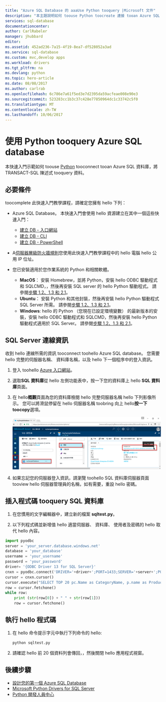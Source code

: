 ```yaml
---
title: "Azure SQL Database 的 aaaUse Python tooquery |Microsoft 文件"
description: "本主題說明如何 toouse Python toocreate 連接 tooan Azure SQL Database 和查詢使用 TRANSACT-SQL 陳述式的程式。"
services: sql-database
documentationcenter: 
author: CarlRabeler
manager: jhubbard
editor: 
ms.assetid: 452ad236-7a15-4f19-8ea7-df528052a3ad
ms.service: sql-database
ms.custom: mvc,develop apps
ms.workload: drivers
ms.tgt_pltfrm: na
ms.devlang: python
ms.topic: hero-article
ms.date: 08/08/2017
ms.author: carlrab
ms.openlocfilehash: 6c786e7a61f5ed3e7d2395da59acfeae008e90e3
ms.sourcegitcommit: 523283cc1b3c37c428e77850964dc1c33742c5f0
ms.translationtype: MT
ms.contentlocale: zh-TW
ms.lasthandoff: 10/06/2017
---
```

# <a name="use-python-tooquery-an-azure-sql-database"></a>使用 Python tooquery Azure SQL database

 本快速入門示範如何 toouse [Python](https://python.org) tooconnect tooan Azure SQL 資料庫，將 TRANSACT-SQL 陳述式 tooquery 資料。

## <a name="prerequisites"></a>必要條件

toocomplete 此快速入門教學課程，請確定您擁有 hello 下列：

- Azure SQL Database。 本快速入門會使用 hello 資源建立在其中一個這些快速入門： 

   - [建立 DB - 入口網站](sql-database-get-started-portal.md)
   - [建立 DB - CLI](sql-database-get-started-cli.md)
   - [建立 DB - PowerShell](sql-database-get-started-powershell.md)

- A[伺服器層級防火牆規則](sql-database-get-started-portal.md#create-a-server-level-firewall-rule)您使用此快速入門教學課程中的 hello 電腦 hello 公用 IP 位址。

- 您已安裝適用於您作業系統的 Python 和相關軟體。

    - **MacOS**： 安裝 Homebrew，並將 Python，安裝 hello ODBC 驅動程式和 SQLCMD，，然後再安裝 SQL server 的 hello Python 驅動程式。 請參閱[步驟 1.2、1.3 和 2.1](https://www.microsoft.com/sql-server/developer-get-started/python/mac/)。
    - **Ubuntu**： 安裝 Python 和其他封裝，然後再安裝 hello Python 驅動程式 SQL Server 所需。 請參閱[步驟 1.2、1.3 和 2.1](https://www.microsoft.com/sql-server/developer-get-started/python/ubuntu/)。
    - **Windows**: hello 的 Python （您現在已設定環境變數） 的最新版本的安裝，安裝 hello ODBC 驅動程式和 SQLCMD，然後再安裝 hello Python 驅動程式適用於 SQL Server。 請參閱[步驟 1.2、1.3 和 2.1](https://www.microsoft.com/sql-server/developer-get-started/python/windows/)。 

## <a name="sql-server-connection-information"></a>SQL Server 連線資訊

收到 hello 連線所需的資訊 tooconnect toohello Azure SQL database。 您需要 hello 完整的伺服器名稱、 資料庫名稱，以及 hello 下一個程序中的登入資訊。

1. 登入 toohello [Azure 入口網站](https://portal.azure.com/)。
2. 選取**SQL 資料庫**從 hello 左側功能表中，按一下您的資料庫上 hello **SQL 資料庫**頁面。 
3. 在 hello**概觀**頁面為您的資料庫檢閱 hello 完整伺服器名稱 hello 下列影像所示。 您可以將滑鼠停留在 hello 伺服器名稱 toobring 向上 hello**按一下 toocopy**選項。  

   ![server-name](./media/sql-database-connect-query-dotnet/server-name.png) 

4. 如果忘記您的伺服器登入資訊，請瀏覽 toohello SQL 資料庫伺服器頁面 tooview hello 伺服器管理員的名稱，如有需要，重設 hello 密碼。     
    
## <a name="insert-code-tooquery-sql-database"></a>插入程式碼 tooquery SQL 資料庫 

1. 在您慣用的文字編輯器中，建立新的檔案 **sqltest.py**。  

2. 以下列程式碼並新增值 hello 適當伺服器、 資料庫、 使用者及密碼的 hello 取代 hello 內容。

```Python
import pyodbc
server = 'your_server.database.windows.net'
database = 'your_database'
username = 'your_username'
password = 'your_password'
driver= '{ODBC Driver 13 for SQL Server}'
cnxn = pyodbc.connect('DRIVER='+driver+';PORT=1433;SERVER='+server+';PORT=1443;DATABASE='+database+';UID='+username+';PWD='+ password)
cursor = cnxn.cursor()
cursor.execute("SELECT TOP 20 pc.Name as CategoryName, p.name as ProductName FROM [SalesLT].[ProductCategory] pc JOIN [SalesLT].[Product] p ON pc.productcategoryid = p.productcategoryid")
row = cursor.fetchone()
while row:
    print (str(row[0]) + " " + str(row[1]))
    row = cursor.fetchone()
```

## <a name="run-hello-code"></a>執行 hello 程式碼

1. 在 hello 命令提示字元中執行下列命令的 hello:

   ```Python
   python sqltest.py
   ```

2. 請確認 hello 前 20 個資料列會傳回，，然後關閉 hello 應用程式視窗。

## <a name="next-steps"></a>後續步驟

- [設計您的第一個 Azure SQL Database](sql-database-design-first-database.md)
- [Microsoft Python Drivers for SQL Server](https://docs.microsoft.com/sql/connect/python/python-driver-for-sql-server/)
- [Python 開發人員中心](https://azure.microsoft.com/develop/python/?v=17.23h)

